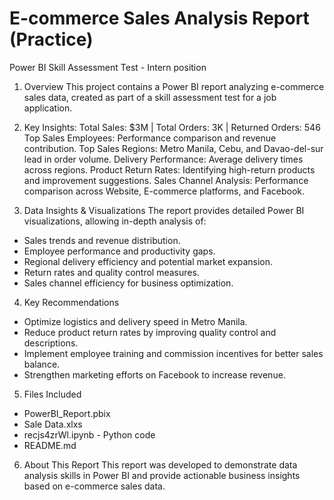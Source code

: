 # E-commerce Sales Analysis Report (Practice)
Power BI Skill Assessment Test - Intern position

1. Overview
This project contains a Power BI report analyzing e-commerce sales data, created as part of a skill assessment test for a job application.

2. Key Insights:
Total Sales: $3M | Total Orders: 3K | Returned Orders: 546
Top Sales Employees: Performance comparison and revenue contribution.
Top Sales Regions: Metro Manila, Cebu, and Davao-del-sur lead in order volume.
Delivery Performance: Average delivery times across regions.
Product Return Rates: Identifying high-return products and improvement suggestions.
Sales Channel Analysis: Performance comparison across Website, E-commerce platforms, and Facebook.
3. Data Insights & Visualizations
The report provides detailed Power BI visualizations, allowing in-depth analysis of:
- Sales trends and revenue distribution.
- Employee performance and productivity gaps.
- Regional delivery efficiency and potential market expansion.
- Return rates and quality control measures.
- Sales channel efficiency for business optimization.

4. Key Recommendations
- Optimize logistics and delivery speed in Metro Manila.
- Reduce product return rates by improving quality control and descriptions.
- Implement employee training and commission incentives for better sales balance.
- Strengthen marketing efforts on Facebook to increase revenue.

5. Files Included
- PowerBI_Report.pbix
- Sale Data.xlxs
- recjs4zrWl.ipynb - Python code
- README.md
6. About This Report
This report was developed to demonstrate data analysis skills in Power BI and provide actionable business insights based on e-commerce sales data.

